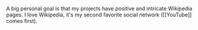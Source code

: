 A big personal goal is that my projects have positive and intricate Wikipedia pages. I love Wikipedia, it's my second favorite social network ([[YouTube]] comes first).